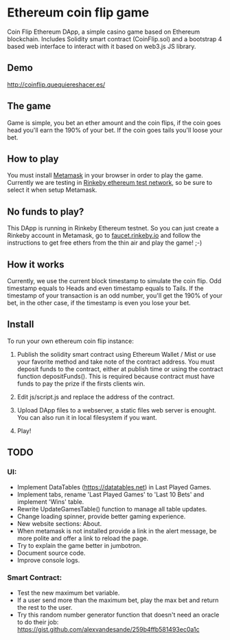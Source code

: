 # Ethereum coin flip game

Coin Flip Ethereum DApp, a simple casino game based on Ethereum blockchain. Includes Solidity smart contract (CoinFlip.sol) and a bootstrap 4 based web interface to interact with it based on web3.js JS library.

## Demo

http://coinflip.quequiereshacer.es/

## The game

Game is simple, you bet an ether amount and the coin flips, if the coin goes head you'll earn the 190% of your bet. If the coin goes tails you'll loose your bet.

## How to play

You must install [Metamask](https://metamask.io/) in your browser in order to play the game. Currently we are testing in [Rinkeby ethereum test network](https://rinkeby.etherscan.io/), so be sure to select it when setup Metamask.

## No funds to play?

This DApp is running in Rinkeby Ethereum testnet. So you can just create a Rinkeby account in Metamask, go to [faucet.rinkeby.io](faucet.rinkeby.io) and follow the instructions to get free ethers from the thin air and play the game! ;-)

## How it works

Currently, we use the current block timestamp to simulate the coin flip. Odd timestamp equals to Heads and even timestamp equals to Tails. If the timestamp of your transaction is an odd number, you'll get the 190% of your bet, in the other case, if the timestamp is even you lose your bet.

## Install

To run your own ethereum coin flip instance:

1. Publish the solidity smart contract using Ethereum Wallet / Mist or use your favorite method and take note of the contract address. You must deposit funds to the contract, either at publish time or using the contract function depositFunds(). This is required because contract must have funds to pay the prize if the firsts clients win.

2. Edit js/script.js and replace the address of the contract.

3. Upload DApp files to a webserver, a static files web server is enought. You can also run it in local filesystem if you want.

4. Play!

## TODO

### UI:

* Implement DataTables (https://datatables.net) in Last Played Games.
* Implement tabs, rename 'Last Played Games' to 'Last 10 Bets' and implement 'Wins' table.
* Rewrite UpdateGamesTable() function to manage all table updates.
* Change loading spinner, provide better gaming experience.
* New website sections: About.
* When metamask is not installed provide a link in the alert message, be more polite
and offer a link to reload the page.
* Try to explain the game better in jumbotron.
* Document source code.
* Improve console logs.


### Smart Contract:

* Test the new maximum bet variable.
* If a user send more than the maximum bet, play the max bet and return the rest to the user.
* Try this random number generator function that doesn't need an oracle to do their job: https://gist.github.com/alexvandesande/259b4ffb581493ec0a1c
